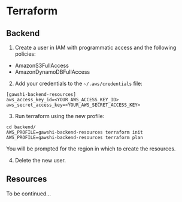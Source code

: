 Terraform
=========

Backend
-------

1. Create a user in IAM with programmatic access and the following policies:
  * AmazonS3FullAccess
  * AmazonDynamoDBFullAccess

2. Add your credentials to the `~/.aws/credentials` file:

```
[gawshi-backend-resources]
aws_access_key_id=<YOUR_AWS_ACCESS_KEY_ID>
aws_secret_access_key=<YOUR_AWS_SECRET_ACCESS_KEY>
```

3. Run terraform using the new profile:
```
cd backend/
AWS_PROFILE=gawshi-backend-resources terraform init
AWS_PROFILE=gawshi-backend-resources terraform plan
```

You will be prompted for the region in which to create the resources.

4. Delete the new user.

Resources
---------

To be continued...
